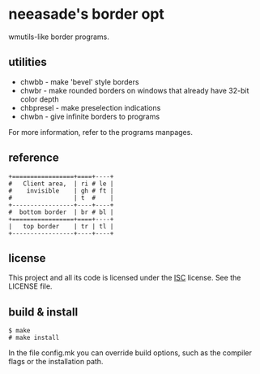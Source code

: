 neeasade's border opt
=============

wmutils-like border programs.

utilities
---------

* chwbb - make 'bevel' style borders
* chwbr - make rounded borders on windows that already have 32-bit color depth
* chbpresel - make preselection indications 
* chwbn - give infinite borders to programs

For more information, refer to the programs manpages.

reference
---------

```
+=================+====+----+
#   Client area,  | ri # le |
#    invisible    | gh # ft |
#                 | t  #    |
+-----------------+----+----+
#  bottom border  | br # bl |
+=================+====+----+
|   top border    | tr | tl |
+-----------------+----+----+
```

license
-------

This project and all its code is licensed under the [ISC](http://www.openbsd.org/policy.html)
license. See the LICENSE file.

build & install
---------------

    $ make
    # make install

In the file config.mk you can override build options,
such as the compiler flags or the installation path.
